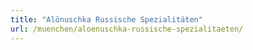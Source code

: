 ```yaml
---
title: "Alönuschka Russische Spezialitäten"
url: /muenchen/aloenuschka-russische-spezialitaeten/
---
```

